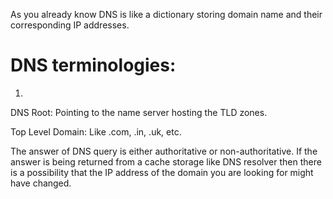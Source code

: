 As you already know DNS is like a dictionary storing domain name and their corresponding IP addresses.

# DNS terminologies:
1. 


DNS Root: Pointing to the name server hosting the TLD zones.

Top Level Domain: Like .com, .in, .uk, etc.

The answer of DNS query is either authoritative or non-authoritative. If the answer is being returned from a cache storage like DNS resolver then there is a possibility that the IP address of the domain you are looking for might have changed.